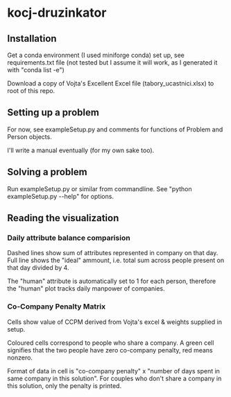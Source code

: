 # kocj-druzinkator

## Installation

Get a conda environment (I used miniforge conda) set up, see requirements.txt file (not tested but I assume it will work, as I generated it with "conda list -e")

Download a copy of Vojta's Excellent Excel file (tabory_ucastnici.xlsx) to root of this repo.

## Setting up a problem

For now, see exampleSetup.py and comments for functions of Problem and Person objects.  

I'll write a manual eventually (for my own sake too).

## Solving a problem

Run exampleSetup.py or similar from commandline.  See "python exampleSetup.py --help" for options.

## Reading the visualization

### Daily attribute balance comparision

Dashed lines show sum of attributes represented in company on that day.  Full line shows the "ideal" ammount, i.e. total sum across people present on that day divided by 4.

The "human" attribute is automatically set to 1 for each person, therefore the "human" plot tracks daily manpower of companies.

### Co-Company Penalty Matrix

Cells show value of CCPM derived from Vojta's excel & weights supplied in setup.  

Coloured cells correspond to people who share a company.  A green cell signifies that the two people have zero co-company penalty, red means nonzero.

Format of data in cell is "co-company penalty" x "number of days spent in same company in this solution".  For couples who don't share a company in this solution, only the penalty is printed.
